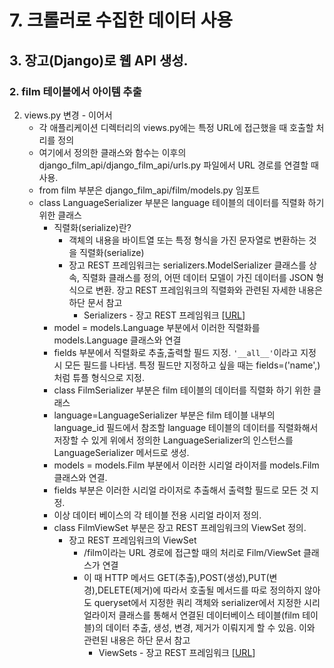 # 7. 크롤러로 수집한 데이터 사용
## 3. 장고(Django)로 웹 API 생성.
### 2. film 테이블에서 아이템 추출
2. views.py 변경 - 이어서
   - 각 애플리케이션 디렉터리의 views.py에는 특정 URL에 접근했을 때 호출할 처리를 정의
   - 여기에서 정의한 클래스와 함수는 이후의 django_film_api/django_film_api/urls.py 파일에서 URL 경로를 연결할 때 사용.
   - from film 부분은 django_film_api/film/models.py 임포트
   - class LanguageSerializer 부분은 language 테이블의 데이터를 직렬화 하기 위한 클래스
     - 직렬화(serialize)란?
       - 객체의 내용을 바이트열 또는 특정 형식을 가진 문자열로 변환하는 것을 직렬화(serialize)
       - 장고 REST 프레임워크는 serializers.ModelSerializer 클래스를 상속, 직렬화 클래스를 정의, 어떤 데이터 모델이 가진 데이터를 JSON 형식으로 변환. 장고 REST 프레임워크의 직렬화와 관련된 자세한 내용은 하단 문서 참고
         - Serializers - 장고 REST 프레임워크 [[URL](http://www.django-rest-framework.org/api-guide/serializers/)]
     - model = models.Language 부분에서 이러한 직렬화를 models.Language 클래스와 연결
     - fields 부분에서 직렬화로 추출,출력할 필드 지정. `'__all__'`이라고 지정 시 모든 필드를 나타냄. 특정 필드만 지정하고 싶을 때는 fields=('name',)처럼 튜플 형식으로 지정.
     - class FilmSerializer 부분은 film 테이블의 데이터를 직렬화 하기 위한 클래스
     - language=LanguageSerializer 부분은 film 테이블 내부의 language_id 필드에서 참조할 language 테이블의 데이터를 직렬화해서 저장할 수 있게 위에서 정의한 LanguageSerializer의 인스턴스를 LanguageSerializer 메서드로 생성.
     - models = models.Film 부분에서 이러한 시리얼 라이저를 models.Film 클래스와 연결.
     - fields 부분은 이러한 시리얼 라이저로 추출해서 출력할 필드로 모든 것 지정.
     - 이상 데이터 베이스의 각 테이블 전용 시리얼 라이저 정의.
     - class FilmViewSet 부분은 장고 REST 프레임워크의 ViewSet 정의.
       - 장고 REST 프레임워크의 ViewSet
         - /film이라는 URL 경로에 접근할 때의 처리로 Film/ViewSet 클래스가 연결
         - 이 때 HTTP 메서드 GET(추출),POST(생성),PUT(변경),DELETE(제거)에 따라서 호출될 메서드를 따로 정의하지 않아도 queryset에서 지정한 쿼리 객체와 serializer에서 지정한 시리얼라이저 클래스를 통해서 연결된 데이터베이스 테이블(film 테이블)의 데이터 추출, 생성, 변경, 제거가 이뤄지게 할 수 있음. 이와 관련된 내용은 하단 문서 참고
           - ViewSets - 장고 REST 프레임워크 [[URL](http://www.django-rest-framework.org/api-guide/viewsets/)]